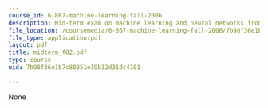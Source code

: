 ```yaml
---
course_id: 6-867-machine-learning-fall-2006
description: Mid-term exam on machine learning and neural networks from Fall 2003.
file_location: /coursemedia/6-867-machine-learning-fall-2006/7b98f36e1b7c80851e19b32d31dc4101_midterm_f02.pdf
file_type: application/pdf
layout: pdf
title: midterm_f02.pdf
type: course
uid: 7b98f36e1b7c80851e19b32d31dc4101

---
```

None